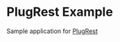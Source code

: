 # PlugRest Example

Sample application for [PlugRest](https://github.com/christopheradams/plug_rest)
